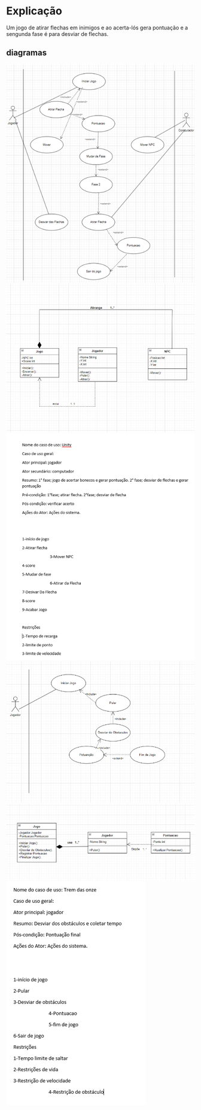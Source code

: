 # Explicação
Um jogo de atirar flechas em inimigos e ao acerta-lós gera pontuação e a sengunda fase é para desviar de flechas.

## diagramas
<img src='img/1.png' />
<img src='img/2.png' />
<img src='img/3.png' />
<img src='img/4.png' />
<img src='img/5.png' />
<img src='img/6.png' />
